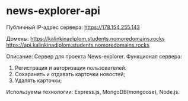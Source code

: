 # news-explorer-api
Публичный IP-адрес сервера:
 https://178.154.255.143

Домены: 
 https://kalinkinadiplom.students.nomoredomains.rocks
https://api.kalinkinadiplom.students.nomoredomains.rocks

Описание: Сервер для проекта News-explorer. Функционал сервера:
1. Регистрация и авторизация пользователей.
2. Сохаранять и отдавать карточки новостей;
3. Удалять карточки;

Используемы технологии: Express.js, MongoDB(mongoose), Node.js.
